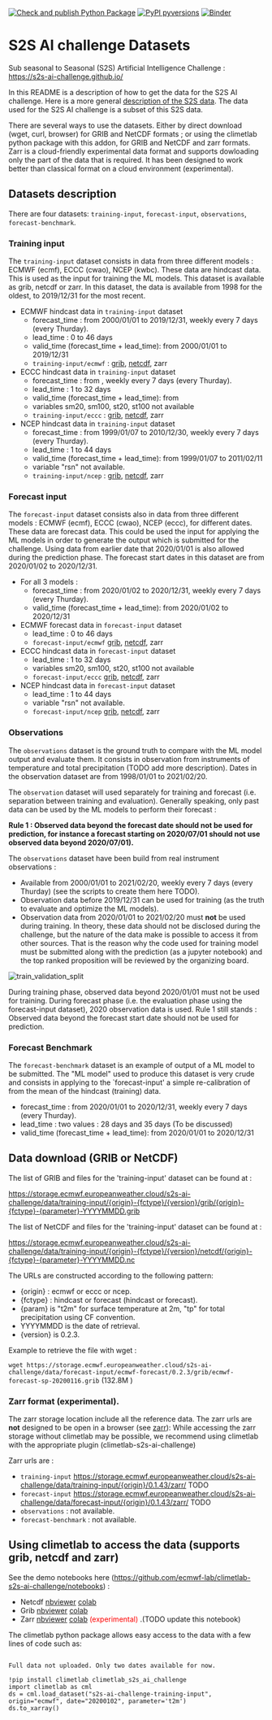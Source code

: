 [![Check and publish Python Package](https://github.com/ecmwf-lab/climetlab-s2s-ai-challenge/actions/workflows/check-and-publish.yml/badge.svg)](https://github.com/ecmwf-lab/climetlab-s2s-ai-challenge/actions/workflows/check-and-publish.yml) 
[![PyPI pyversions](https://img.shields.io/pypi/pyversions/climetlab-s2s-ai-challenge.svg)](https://pypi.python.org/pypi/climetlab-s2s-ai-challenge/)
[![Binder](https://mybinder.org/badge_logo.svg)](https://mybinder.org/v2/gh/ecmwf-lab/climetlab-s2s-ai-challenge/main?urlpath=lab)

# S2S AI challenge Datasets

Sub seasonal to Seasonal (S2S) Artificial Intelligence Challenge : https://s2s-ai-challenge.github.io/

In this README is a description of how to get the data for the S2S AI challenge. Here is a more general [description of the S2S data](https://confluence.ecmwf.int/display/S2S/Description). The data used for the S2S AI challenge is a subset of this S2S data.

There are several ways to use the datasets. Either by direct download (wget, curl, browser) for GRIB and NetCDF formats ; or using the climetlab python package with this addon, for GRIB and NetCDF and zarr formats. Zarr is a cloud-friendly experimental data format and supports dowloading only the part of the data that is required. It has been designed to work better than classical format on a cloud environment (experimental).

## Datasets description

There are four datasets: `training-input`, `forecast-input`, `observations`, `forecast-benchmark`.

### Training input

The `training-input` dataset consists in data from three different models : ECMWF (ecmf), ECCC (cwao), NCEP (kwbc).
These data are hindcast data. This is used as the input for training the ML models.
This dataset is available as grib, netcdf or zarr.
In this dataset, the data is available from 1998 for the oldest, to 2019/12/31 for the most recent. 
  - ECMWF hindcast data in `training-input` dataset
    - forecast_time : from 2000/01/01 to 2019/12/31, weekly every 7 days (every Thurday).
    - lead_time : 0 to 46 days
    - valid_time (forecast_time + lead_time): from 2000/01/01 to 2019/12/31
    - `training-input/ecmwf` :
  [grib](https://storage.ecmwf.europeanweather.cloud/s2s-ai-challenge/data/training-input/ecmwf-hindcast/0.2.3/grib/index.html),
  [netcdf](https://storage.ecmwf.europeanweather.cloud/s2s-ai-challenge/data/training-input/ecmwf-hindcast/0.2.3/netcdf/index.html),
   zarr
  - ECCC hindcast data in `training-input` dataset
    - forecast_time : from , weekly every 7 days (every Thurday).
    - lead_time : 1 to 32 days
    - valid_time (forecast_time + lead_time): from 
    - variables sm20, sm100, st20, st100 not available
    - `training-input/eccc` :
  [grib](https://storage.ecmwf.europeanweather.cloud/s2s-ai-challenge/data/training-input/eccc-hindcast/0.2.3/grib/index.html),
  [netcdf](https://storage.ecmwf.europeanweather.cloud/s2s-ai-challenge/data/training-input/eccc-hindcast/0.2.3/netcdf/index.html),
   zarr
  - NCEP hindcast data in `training-input` dataset
    - forecast_time : from 1999/01/07 to 2010/12/30, weekly every 7 days (every Thurday).
    - lead_time : 1 to 44 days
    - valid_time (forecast_time + lead_time): from 1999/01/07 to 2011/02/11
    - variable "rsn" not available.
    - `training-input/ncep` : 
  [grib](https://storage.ecmwf.europeanweather.cloud/s2s-ai-challenge/data/training-input/ncep-hindcast/0.2.3/grib/index.html),
  [netcdf](https://storage.ecmwf.europeanweather.cloud/s2s-ai-challenge/data/training-input/ncep-hindcast/0.2.3/netcdf/index.html),
  zarr

### Forecast input
The `forecast-input` dataset consists also in data from three different models : ECMWF (ecmf), ECCC (cwao), NCEP (eccc), for different dates.
These data are forecast data.
This could be used the input for applying the ML models in order to generate the output which is submitted for the challenge.
Using data from earlier date that 2020/01/01 is also allowed during the prediction phase.
The forecast start dates in this dataset are from 2020/01/02 to 2020/12/31.
  - For all 3 models : 
    - forecast_time : from 2020/01/02 to 2020/12/31, weekly every 7 days (every Thurday).
    - valid_time (forecast_time + lead_time): from 2020/01/02 to 2020/12/31
  - ECMWF forecast data in `forecast-input` dataset
    - lead_time : 0 to 46 days
    - `forecast-input/ecmwf`
  [grib](https://storage.ecmwf.europeanweather.cloud/s2s-ai-challenge/data/forecast-input/ecmwf-forecast/0.2.3/grib/index.html),
  [netcdf](https://storage.ecmwf.europeanweather.cloud/s2s-ai-challenge/data/forecast-input/ecmwf-forecast/0.2.3/netcdf/index.html),
  zarr
  - ECCC hindcast data in `forecast-input` dataset
    - lead_time : 1 to 32 days
    - variables sm20, sm100, st20, st100 not available
    - `forecast-input/eccc` 
  [grib](https://storage.ecmwf.europeanweather.cloud/s2s-ai-challenge/data/forecast-input/eccc-forecast/0.2.3/grib/index.html),
  [netcdf](https://storage.ecmwf.europeanweather.cloud/s2s-ai-challenge/data/forecast-input/eccc-forecast/0.2.3/netcdf/index.html),
  zarr
  - NCEP hindcast data in `forecast-input` dataset
    - lead_time : 1 to 44 days
    - variable "rsn" not available.
    - `forecast-input/ncep`
  [grib](https://storage.ecmwf.europeanweather.cloud/s2s-ai-challenge/data/forecast-input/ncep-forecast/0.2.3/grib/index.html),
  [netcdf](https://storage.ecmwf.europeanweather.cloud/s2s-ai-challenge/data/forecast-input/ncep-forecast/0.2.3/netcdf/index.html),
 zarr

### Observations
The `observations` dataset is the ground truth to compare with the ML model output and evaluate them. It consists in observation from instruments of temperature and total precipitation (TODO add more description). 
Dates in the observation dataset are from 1998/01/01 to 2021/02/20.

The `observation` dataset will used separately for training and forecast (i.e. separation between training and evaluation). Generally speaking, only past data can be used by the ML models to perform their forecast :

__Rule 1 : Observed data beyond the forecast date should not be used for prediction, for instance a forecast starting on 2020/07/01 should not use observed data beyond 2020/07/01).__

The `observations` dataset have been build from real instrument observations :
 - Available from 2000/01/01 to 2021/02/20, weekly every 7 days (every Thurday) (see the scripts to create them here TODO).
 - Observation data before 2019/12/31 can be used for training (as the truth to evaluate and optimize the ML models).
- Observation data from 2020/01/01 to 2021/02/20 must **not** be used during training. In theory, these data should not be disclosed during the challenge, but the nature of the data make is possible to access it from other sources. That is the reason why the code used for training model must be submitted along with the prediction (as a jupyter notebook) and the top ranked proposition will be reviewed by the organizing board. 

![train_validation_split](https://user-images.githubusercontent.com/8441217/114999589-e5f29f80-9e99-11eb-90e3-8a4a3e9545d5.png)

During training phase, observed data beyond 2020/01/01 must not be used for training.
During forecast phase (i.e. the evaluation phase using the forecast-input dataset), 2020 observation data is used. Rule 1 still stands : Observed data beyond the forecast start date should not be used for prediction.

### Forecast Benchmark
The `forecast-benchmark` dataset is an example of output of a ML model to be submitted.
The "ML model" used to produce this dataset is very crude and consists in applying to the `forecast-input' a simple re-calibration of from the mean of the hindcast (training) data.
  - forecast_time : from 2020/01/01 to 2020/12/31, weekly every 7 days (every Thurday).
  - lead_time : two values : 28 days and 35 days (To be discussed)
  - valid_time (forecast_time + lead_time): from 2020/01/01 to 2020/12/31


## Data download (GRIB or NetCDF)

The list of GRIB and files for the 'training-input' dataset can be found at : 

https://storage.ecmwf.europeanweather.cloud/s2s-ai-challenge/data/training-input/{origin}-{fctype}/{version}/grib/{origin}-{fctype}-{parameter}-YYYYMMDD.grib

The list of NetCDF and files for the 'training-input' dataset can be found at : 

https://storage.ecmwf.europeanweather.cloud/s2s-ai-challenge/data/training-input/{origin}-{fctype}/{version}/netcdf/{origin}-{fctype}-{parameter}-YYYYMMDD.nc


The URLs are constructed according to the following pattern: 

- {origin} : ecmwf or eccc or ncep.
- {fctype} : hindcast or forecast (hindcast or forecast).
- {param} is "t2m" for surface temperature at 2m, "tp" for total precipitation using CF convention.
- YYYYMMDD is the date of retrieval.
- {version} is 0.2.3.

Example to retrieve the file with wget :

``` wget https://storage.ecmwf.europeanweather.cloud/s2s-ai-challenge/data/forecast-input/ecmwf-forecast/0.2.3/grib/ecmwf-forecast-sp-20200116.grib ``` (132.8M )

### Zarr format (experimental).

The zarr storage location include all the reference data. The zarr urls are **not** designed to be open in a browser (see [zarr](https://zarr.readthedocs.io/en/stable)):
While accessing the zarr storage without climetlab may be possible, we recommend using climetlab with the appropriate plugin (climetlab-s2s-ai-challenge)

Zarr urls are :
  -  `training-input` https://storage.ecmwf.europeanweather.cloud/s2s-ai-challenge/data/training-input/{origin}/0.1.43/zarr/ TODO
  -  `forecast-input` https://storage.ecmwf.europeanweather.cloud/s2s-ai-challenge/data/forecast-input/{origin}/0.1.43/zarr/ TODO
  -  `observations` : not available.
  -  `forecast-benchmark` : not available.

## Using climetlab to access the data (supports grib, netcdf and zarr)

See the demo notebooks here (https://github.com/ecmwf-lab/climetlab-s2s-ai-challenge/notebooks) : 
- Netcdf [nbviewer](https://nbviewer.jupyter.org/github/ecmwf-lab/climetlab-s2s-ai-challenge/blob/main/notebooks/demo_netcdf.ipynb) [colab](https://colab.research.google.com/github/ecmwf-lab/climetlab-s2s-ai-challenge/blob/main/notebooks/demo_netcdf.ipynb)
- Grib [nbviewer](https://nbviewer.jupyter.org/github/ecmwf-lab/climetlab-s2s-ai-challenge/blob/main/notebooks/demo_grib.ipynb) [colab](https://colab.research.google.com/github/ecmwf-lab/climetlab-s2s-ai-challenge/blob/main/notebooks/demo_grib.ipynb)
- Zarr [nbviewer](https://nbviewer.jupyter.org/github/ecmwf-lab/climetlab-s2s-ai-challenge/blob/main/notebooks/demo_zarr.ipynb) [colab](https://colab.research.google.com/github/ecmwf-lab/climetlab-s2s-ai-challenge/blob/main/notebooks/demo_zarr.ipynb)  <span style="color:red;">(experimental)</span> .(TODO update this notebook)

The climetlab python package allows easy access to the data with a few lines of code such as:
```

Full data not uploaded. Only two dates available for now.

!pip install climetlab climetlab_s2s_ai_challenge
import climetlab as cml
ds = cml.load_dataset("s2s-ai-challenge-training-input", origin="ecmwf", date="20200102", parameter='t2m')
ds.to_xarray()
```

